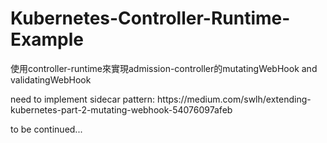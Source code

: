 # Kubernetes-Controller-Runtime-Example
使用controller-runtime來實現admission-controller的mutatingWebHook and validatingWebHook
<p>need to implement sidecar pattern: https://medium.com/swlh/extending-kubernetes-part-2-mutating-webhook-54076097afeb</p>
<p>to be continued...</p>
